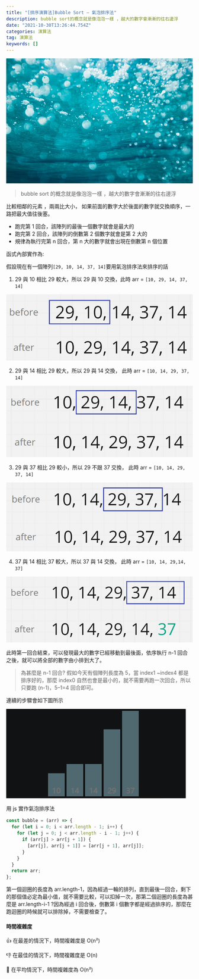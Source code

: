 ```yaml
---
title: "[排序演算法]Bubble Sort — 氣泡排序法"
description: bubble sort的概念就是像泡泡一樣 ，越大的數字會漸漸的往右邊浮
date: "2021-10-30T13:26:44.754Z"
categories: 演算法
tag: 演算法
keywords: []
---
```


![](/img/1__HR5RaJDwqn4BCtfWpFo9bQ.jpeg)

> bubble sort 的概念就是像泡泡一樣 ，越大的數字會漸漸的往右邊浮

比較相鄰的元素 ，兩兩比大小， 如果前面的數字大於後面的數字就交換順序，一路把最大值往後塞。

- 跑完第 1 回合，該陣列的最後一個數字就會是最大的
- 跑完第 2 回合，該陣列的倒數第 2 個數字就會是第 2 大的
- 規律為執行完第 n 回合，第 n 大的數字就會出現在倒數第 n 個位置

函式內部實作為:

假設現在有一個陣列`[29, 10, 14, 37, 14]`要用氣泡排序法來排序的話

1.  29 與 10 相比 29 較大，所以 29 與 10 交換，此時 arr = `[10, 29, 14, 37, 14]`

![](/img/1____NV8FK5cloWoSweGpX1cBA.png)

2. 29 與 14 相比 29 較大，所以 29 與 14 交換， 此時 arr = `[10, 14, 29, 37, 14]`

![](/img/1__A3__KVX__GNMIzRHBNQMXwcQ.png)

3. 29 與 37 相比 29 較小，所以 29 不跟 37 交換， 此時 arr = `[10, 14, 29, 37, 14]`

![](/img/1__TL79jvV41ZnG0wJFfIcoog.png)

4. 37 與 14 相比 37 較大，所以 37 與 14 交換， 此時 arr = `[10, 14, 29,14, 37]`

![](/img/1__d54__cZ706jMl3FG3gmcn1Q.png)

此時第一回合結束，可以發現最大的數字已經移動到最後面，依序執行 n-1 回合之後，就可以將全部的數字由小排到大了。

> 為甚麼是 n-1 回合? 假如今天有個陣列長度為 5，當 index1 ~index4 都是排序好的，那麼 index0 自然也會是最小的，就不需要再跑一次回合，所以只要跑 (n-1)，5–1=4 回合即可。

連續的步驟會如下圖所示

![](/img/1__di369Xyfe____zBxrXjFOy6w.gif)

用 js 實作氣泡排序法

```javascript
const bubble = (arr) => {
  for (let i = 0; i < arr.length - 1; i++) {
    for (let j = 0; j < arr.length - i - 1; j++) {
      if (arr[j] > arr[j + 1]) {
        [arr[j], arr[j + 1]] = [arr[j + 1], arr[j]];
      }
    }
  }
  return arr;
};
```

第一個迴圈的長度為 arr.length-1，因為經過一輪的排列，直到最後一回合，剩下的那個值必定為最小值，就不需要比較，可以扣掉一次，那第二個迴圈的長度為甚麼是 arr.length-i-1 ?因為經過 i 回合後，倒數第 i 個數字都是經過排序的，那麼在跑迴圈的時候就可以排除掉，不需要檢查了。

#### 時間複雜度

👍 在最差的情況下，時間複雜度是 O(n²)

👎 在最佳的情況下，時間複雜度是 O(n)

🤚 在平均情況下，時間複雜度為 O(n²)
